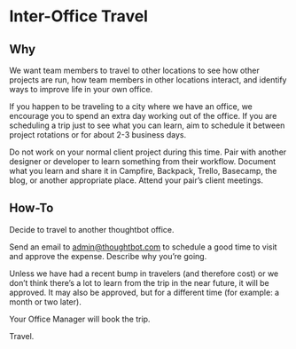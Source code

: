 # Inter-Office Travel

## Why

We want team members to travel to other locations to see how other projects are run, how team members in other locations interact, and identify ways to improve life in your own office.

If you happen to be traveling to a city where we have an office, we encourage you to spend an extra day working out of the office. If you are scheduling a trip just to see what you can learn, aim to schedule it between project rotations or for about 2-3 business days.

Do not work on your normal client project during this time. Pair with another designer or developer to learn something from their workflow. Document what you learn and share it in Campfire, Backpack, Trello, Basecamp, the blog, or another appropriate place. Attend your pair’s client meetings.

## How-To

Decide to travel to another thoughtbot office.

Send an email to [admin@thoughtbot.com](mailto:admin@thoughtbot.com) to schedule a good time to visit and approve the expense.  Describe why you’re going.

Unless we have had a recent bump in travelers (and therefore cost) or we don’t think there’s a lot to learn from the trip in the near future, it will be approved. It may also be approved, but for a different time (for example: a month or two later).

Your Office Manager will book the trip.

Travel.
